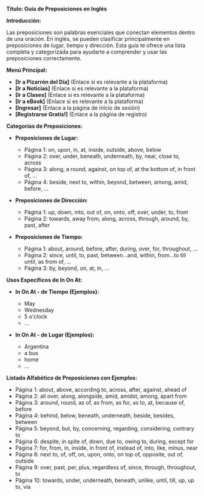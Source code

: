 

**Título: Guía de Preposiciones en Inglés**

**Introducción:**

Las preposiciones son palabras esenciales que conectan elementos dentro de una oración. En inglés, se pueden clasificar principalmente en preposiciones de lugar, tiempo y dirección. Esta guía te ofrece una lista completa y categorizada para ayudarte a comprender y usar las preposiciones correctamente.

**Menú Principal:**

*   **[Ir a Pizarrón del Día]** (Enlace si es relevante a la plataforma)
*   **[Ir a Noticias]** (Enlace si es relevante a la plataforma)
*   **[Ir a Clases]** (Enlace si es relevante a la plataforma)
*   **[Ir a eBook]** (Enlace si es relevante a la plataforma)
*   **[Ingresar]** (Enlace a la página de inicio de sesión)
*   **[Registrarse Gratis!]** (Enlace a la página de registro)

**Categorías de Preposiciones:**

*   **Preposiciones de Lugar:**
    *   Página 1: on, upon, in, at, inside, outside, above, below
    *   Página 2: over, under, beneath, underneath, by, near, close to, across
    *   Página 3: along, a round, against, on top of, at the bottom of, in front of, …
    *   Página 4: beside, next to, within, beyond, between, among, amid, before, …

*   **Preposiciones de Dirección:**
    *   Página 1: up, down, into, out of, on, onto, off, over, under, to, from
    *   Página 2: towards, away from, along, across, through, around, by, past, after

*   **Preposiciones de Tiempo:**
    *   Página 1: about, around, before, after, during, over, for, throughout, …
    *   Página 2: since, until, to, past, between…and, within, from…to till until, as from of, …
    *   Página 3: by, beyond, on, at, in, …

**Usos Específicos de In On At:**

*   **In On At - de Tiempo (Ejemplos):**
    *   May
    *   Wednesday
    *   5 o'clock
    *   ...

*   **In On At - de Lugar (Ejemplos):**
    *   Argentina
    *   a bus
    *   home
    *   ...

**Listado Alfabético de Preposiciones con Ejemplos:**

*   Página 1: about, above, according to, across, after, against, ahead of
*   Página 2: all over, along, alongside, amid, amidst, among, apart from
*   Página 3: around, round, as of, as from, as for, as to, at, because of, before
*   Página 4: behind, below, beneath, underneath, beside, besides, between
*   Página 5: beyond, but, by, concerning, regarding, considering, contrary to
*   Página 6: despite, in spite of, down, due to, owing to, during, except for
*   Página 7: for, from, in, inside, in front of, instead of, into, like, minus, near
*   Página 8: next to, of, off, on, upon, onto, on top of, opposite, out of, outside
*   Página 9: over, past, per, plus, regardless of, since, through, throughout, to
*   Página 10: towards, under, underneath, beneath, unlike, until, till, up, up to, via

